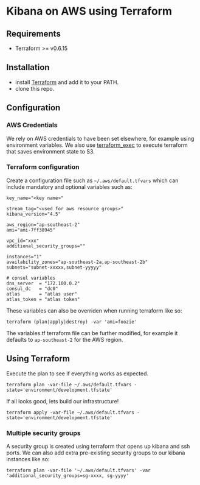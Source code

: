 Kibana on AWS using Terraform
=============

## Requirements

* Terraform >= v0.6.15

## Installation

* install [Terraform](https://www.terraform.io/) and add it to your PATH.
* clone this repo.

## Configuration

### AWS Credentials

We rely on AWS credentials to have been set elsewhere, for example using environment variables. We also use [terraform_exec](https://github.com/nadnerb/terraform_exec) to execute terraform that
saves environment state to S3.

### Terraform configuration

Create a configuration file such as `~/.aws/default.tfvars` which can include mandatory and optional variables such as:

```
key_name="<key name>"

stream_tag="<used for aws resource groups>"
kibana_version="4.5"

aws_region="ap-southeast-2"
ami="ami-7ff38945"

vpc_id="xxx"
additional_security_groups=""

instances="1"
availability_zones="ap-southeast-2a,ap-southeast-2b"
subnets="subnet-xxxxx,subnet-yyyyy"

# consul variables
dns_server  = "172.100.0.2"
consul_dc   = "dc0"
atlas       = "atlas user"
atlas_token = "atlas token"
```

These variables can also be overriden when running terraform like so:

```
terraform (plan|apply|destroy) -var 'ami=foozie'
```

The variables.tf terraform file can be further modified, for example it defaults to `ap-southeast-2` for the AWS region.

## Using Terraform

Execute the plan to see if everything works as expected.

```
terraform plan -var-file ~/.aws/default.tfvars -state='environment/development.tfstate'
```

If all looks good, lets build our infrastructure!

```
terraform apply -var-file ~/.aws/default.tfvars -state='environment/development.tfstate'
```

### Multiple security groups

A security group is created using terraform that opens up kibana and ssh ports. We can also add extra pre-existing security groups to our kibana instances like so:

```
terraform plan -var-file '~/.aws/default.tfvars' -var 'additional_security_groups=sg-xxxx, sg-yyyy'
```

